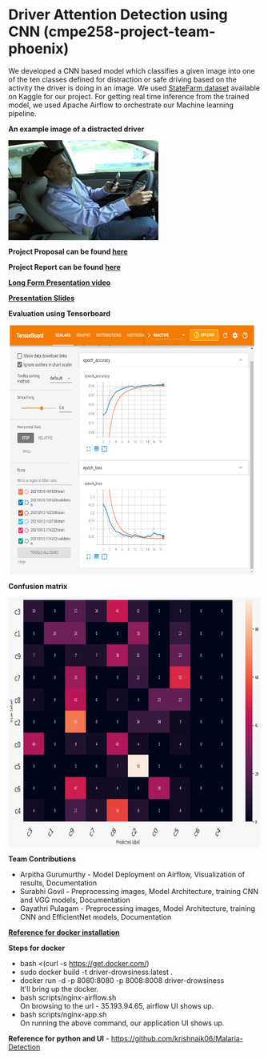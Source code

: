 # Driver Attention Detection using CNN (cmpe258-project-team-phoenix)

We developed a CNN based model which classifies a given image into one of the ten classes defined for distraction or safe driving based on the activity the driver is doing in an image. We used [StateFarm dataset](https://www.kaggle.com/c/state-farm-distracted-driver-detection) available on Kaggle for our project. For getting real time inference from the trained model, we used Apache Airflow to orchestrate our Machine learning pipeline.  

**An example image of a distracted driver** 

<a href="url"><img src="https://raw.githubusercontent.com/surabhigovil/cmpe258-project-team-phoenix/main/data/imgs/train/c3/img_101200.jpg" align="center" height="200" width="300" ></a>

**Project Proposal can be found [here](https://github.com/surabhigovil/cmpe258-project-team-phoenix/blob/main/documentation/Project%20Proposal%20-%20Driver%20Attention%20Detection%20System%20using%20CNN.pdf)**

**Project Report can be found [here](https://github.com/surabhigovil/cmpe258-project-team-phoenix/blob/main/documentation/Project%20Paper.pdf)**

**[Long Form Presentation video](https://drive.google.com/file/d/1aitEVYH6J2n6SpBenH2MLuebYsktXkMN/view?usp=sharing)**

**[Presentation Slides](https://github.com/surabhigovil/cmpe258-project-team-phoenix/blob/main/documentation/258%20Presentation.pptx)**


**Evaluation using Tensorboard**

<a href="url"><img src="https://github.com/surabhigovil/cmpe258-project-team-phoenix/blob/main/documentation/tensorboard.jpeg" align="center" height="500" width="600" ></a>

**Confusion matrix**

<a href="url"><img src="https://github.com/surabhigovil/cmpe258-project-team-phoenix/blob/main/documentation/confusionmatrix.jpeg" align="center" height="500" width="600" ></a>

**Team Contributions**
* Arpitha Gurumurthy - Model Deployment on Airflow, Visualization of results, Documentation
* Surabhi Govil - Preprocessing images, Model Architecture, training CNN and VGG models, Documentation
* Gayathri Pulagam - Preprocessing images, Model Architecture, training CNN and EfficientNet models, Documentation

**[Reference for docker installation](https://towardsdatascience.com/10-minutes-to-building-a-machine-learning-pipeline-with-apache-airflow-53cd09268977)**

**Steps for docker**
* bash <(curl -s https://get.docker.com/)
* sudo docker build -t driver-drowsiness:latest .
* docker run -d -p 8080:8080 -p 8008:8008 driver-drowsiness <br/>
It'll bring up the docker.
* bash scripts/nginx-airflow.sh </br>
On browsing to the url - 35.193.94.65, airflow UI shows up.
* bash scripts/nginx-app.sh </br>
On running the above command, our application UI shows up.


**Reference for python and UI** -
https://github.com/krishnaik06/Malaria-Detection
